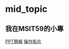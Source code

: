 # mid_topic

## 我在MSIT59的小專
[PPT簡報](https://docs.google.com/presentation/d/1ZNK51--cxIJy2gHnJFmtdFRH87BwWjTg/edit#slide=id.p1)
[操作影片](https://drive.google.com/file/d/1oPP-gag5n42P_haGDIAShzP1bbbskOL7/view?usp=sharing)
